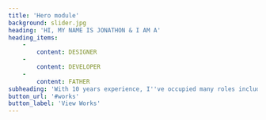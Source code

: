 ```yaml
---
title: 'Hero module'
background: slider.jpg
heading: 'HI, MY NAME IS JONATHON & I AM A'
heading_items:
    -
        content: DESIGNER
    -
        content: DEVELOPER
    -
        content: FATHER
subheading: 'With 10 years experience, I''ve occupied many roles including digital design director,<br> web designer and developer. This site showcases some of my work.'
button_url: '#works'
button_label: 'View Works'
---
```


